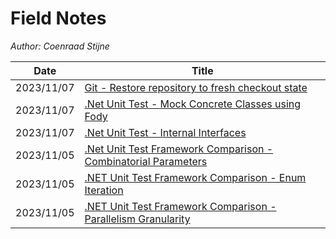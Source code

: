 # Field Notes

*Author: Coenraad Stijne*

| Date       | Title                                                                          |
| ---------- | ------------------------------------------------------------------------------ |
| 2023/11/07 | [Git - Restore repository to fresh checkout state](./5/README.md) |
| 2023/11/07 | [.Net Unit Test - Mock Concrete Classes using Fody](./4/README.md) |
| 2023/11/07 | [.Net Unit Test - Internal Interfaces](./3/README.md) |
| 2023/11/05 | [.Net Unit Test Framework Comparison - Combinatorial Parameters](./2/README.md) |
| 2023/11/05 | [.NET Unit Test Framework Comparison - Enum Iteration](./1/README.md)          |
| 2023/11/05 | [.NET Unit Test Framework Comparison - Parallelism Granularity](./0/README.md) |

